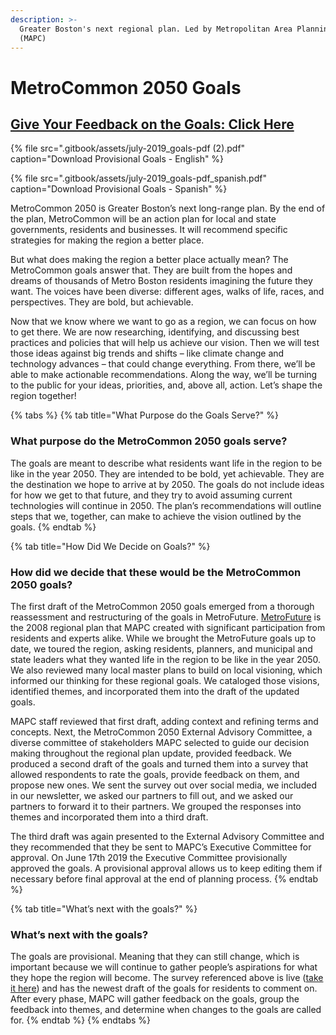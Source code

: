 ```yaml
---
description: >-
  Greater Boston's next regional plan. Led by Metropolitan Area Planning Council
  (MAPC)
---
```


# MetroCommon 2050 Goals

##                             [Give Your Feedback on the Goals: Click Here](https://mapc.az1.qualtrics.com/jfe/form/SV_3PnMvh7RtpdoI1T)

{% file src=".gitbook/assets/july-2019\_goals-pdf \(2\).pdf" caption="Download Provisional Goals - English" %}

{% file src=".gitbook/assets/july-2019\_goals-pdf\_spanish.pdf" caption="Download Provisional Goals - Spanish" %}

MetroCommon 2050 is Greater Boston’s next long-range plan. By the end of the plan, MetroCommon will be an action plan for local and state governments, residents and businesses. It will recommend specific strategies for making the region a better place.

But what does making the region a better place actually mean? The MetroCommon goals answer that. They are built from the hopes and dreams of thousands of Metro Boston residents imagining the future they want. The voices have been diverse: different ages, walks of life, races, and perspectives. They are bold, but achievable.

Now that we know where we want to go as a region, we can focus on how to get there. We are now researching, identifying, and discussing best practices and policies that will help us achieve our vision. Then we will test those ideas against big trends and shifts – like climate change and technology advances – that could change everything. From there, we’ll be able to make actionable recommendations. Along the way, we’ll be turning to the public for your ideas, priorities, and, above all, action. Let’s shape the region together!

{% tabs %}
{% tab title="What Purpose do the Goals Serve?" %}
### What purpose do the MetroCommon 2050 goals serve?

The goals are meant to describe what residents want life in the region to be like in the year 2050. They are intended to be bold, yet achievable. They are the destination we hope to arrive at by 2050. The goals do not include ideas for how we get to that future, and they try to avoid assuming current technologies will continue in 2050. The plan’s recommendations will outline steps that we, together, can make to achieve the vision outlined by the goals.
{% endtab %}

{% tab title="How Did We Decide on Goals?" %}
### How did we decide that these would be the MetroCommon 2050 goals?

The first draft of the MetroCommon 2050 goals emerged from a thorough reassessment and restructuring of the goals in MetroFuture. [MetroFuture](https://www.mapc.org/get-involved/metrofuture-our-regional-plan/) is the 2008 regional plan that MAPC created with significant participation from residents and experts alike. While we brought the MetroFuture goals up to date, we toured the region, asking residents, planners, and municipal and state leaders what they wanted life in the region to be like in the year 2050. We also reviewed many local master plans to build on local visioning, which informed our thinking for these regional goals. We cataloged those visions, identified themes, and incorporated them into the draft of the updated goals.

MAPC staff reviewed that first draft, adding context and refining terms and concepts. Next, the MetroCommon 2050 External Advisory Committee, a diverse committee of stakeholders MAPC selected to guide our decision making throughout the regional plan update, provided feedback. We produced a second draft of the goals and turned them into a survey that allowed respondents to rate the goals, provide feedback on them, and propose new ones. We sent the survey out over social media, we included in our newsletter, we asked our partners to fill out, and we asked our partners to forward it to their partners. We grouped the responses into themes and incorporated them into a third draft.

The third draft was again presented to the External Advisory Committee and they recommended that they be sent to MAPC’s Executive Committee for approval. On June 17th 2019 the Executive Committee provisionally approved the goals. A provisional approval allows us to keep editing them if necessary before final approval at the end of planning process.
{% endtab %}

{% tab title="What’s next with the goals?" %}
### What’s next with the goals?

The goals are provisional. Meaning that they can still change, which is important because we will continue to gather people’s aspirations for what they hope the region will become. The survey referenced above is live \([take it here](https://mapc.az1.qualtrics.com/jfe/form/SV_3PnMvh7RtpdoI1T)\) and has the newest draft of the goals for residents to comment on. After every phase, MAPC will gather feedback on the goals, group the feedback into themes, and determine when changes to the goals are called for.
{% endtab %}
{% endtabs %}

